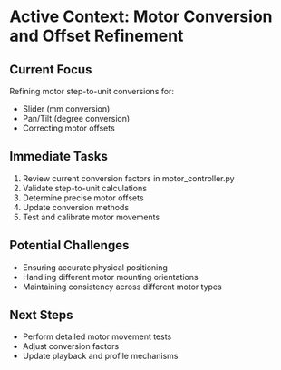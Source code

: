 # Active Context: Motor Conversion and Offset Refinement

## Current Focus
Refining motor step-to-unit conversions for:
- Slider (mm conversion)
- Pan/Tilt (degree conversion)
- Correcting motor offsets

## Immediate Tasks
1. Review current conversion factors in motor_controller.py
2. Validate step-to-unit calculations
3. Determine precise motor offsets
4. Update conversion methods
5. Test and calibrate motor movements

## Potential Challenges
- Ensuring accurate physical positioning
- Handling different motor mounting orientations
- Maintaining consistency across different motor types

## Next Steps
- Perform detailed motor movement tests
- Adjust conversion factors
- Update playback and profile mechanisms
